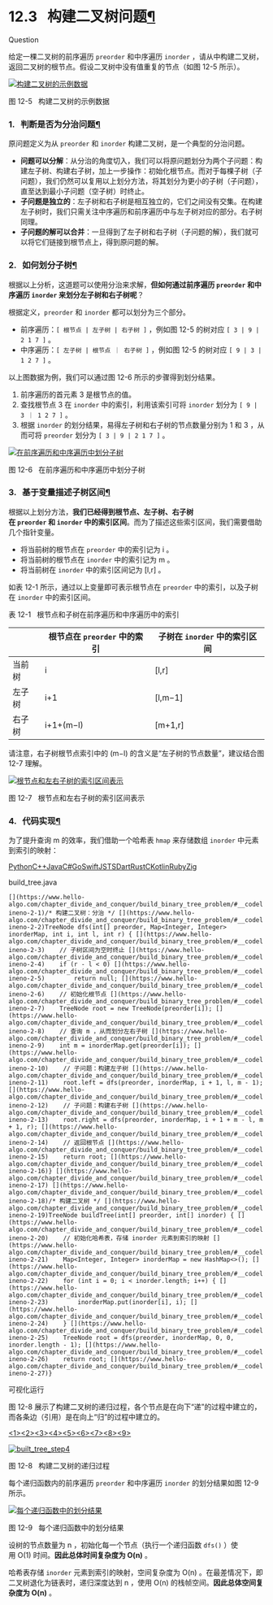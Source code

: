 # 12.3   构建二叉树问题[¶](https://www.hello-algo.com/chapter_divide_and_conquer/build_binary_tree_problem/#123 "Permanent link")

Question

给定一棵二叉树的前序遍历 `preorder` 和中序遍历 `inorder` ，请从中构建二叉树，返回二叉树的根节点。假设二叉树中没有值重复的节点（如图 12-5 所示）。

[![构建二叉树的示例数据](https://www.hello-algo.com/chapter_divide_and_conquer/build_binary_tree_problem.assets/build_tree_example.png)](https://www.hello-algo.com/chapter_divide_and_conquer/build_binary_tree_problem.assets/build_tree_example.png)

图 12-5   构建二叉树的示例数据

### 1.   判断是否为分治问题[¶](https://www.hello-algo.com/chapter_divide_and_conquer/build_binary_tree_problem/#1 "Permanent link")

原问题定义为从 `preorder` 和 `inorder` 构建二叉树，是一个典型的分治问题。

- **问题可以分解**：从分治的角度切入，我们可以将原问题划分为两个子问题：构建左子树、构建右子树，加上一步操作：初始化根节点。而对于每棵子树（子问题），我们仍然可以复用以上划分方法，将其划分为更小的子树（子问题），直至达到最小子问题（空子树）时终止。
- **子问题是独立的**：左子树和右子树是相互独立的，它们之间没有交集。在构建左子树时，我们只需关注中序遍历和前序遍历中与左子树对应的部分。右子树同理。
- **子问题的解可以合并**：一旦得到了左子树和右子树（子问题的解），我们就可以将它们链接到根节点上，得到原问题的解。

### 2.   如何划分子树[¶](https://www.hello-algo.com/chapter_divide_and_conquer/build_binary_tree_problem/#2 "Permanent link")

根据以上分析，这道题可以使用分治来求解，**但如何通过前序遍历 `preorder` 和中序遍历 `inorder` 来划分左子树和右子树呢**？

根据定义，`preorder` 和 `inorder` 都可以划分为三个部分。

- 前序遍历：`[ 根节点 | 左子树 | 右子树 ]` ，例如图 12-5 的树对应 `[ 3 | 9 | 2 1 7 ]` 。
- 中序遍历：`[ 左子树 | 根节点 ｜ 右子树 ]` ，例如图 12-5 的树对应 `[ 9 | 3 | 1 2 7 ]` 。

以上图数据为例，我们可以通过图 12-6 所示的步骤得到划分结果。

1. 前序遍历的首元素 3 是根节点的值。
2. 查找根节点 3 在 `inorder` 中的索引，利用该索引可将 `inorder` 划分为 `[ 9 | 3 ｜ 1 2 7 ]` 。
3. 根据 `inorder` 的划分结果，易得左子树和右子树的节点数量分别为 1 和 3 ，从而可将 `preorder` 划分为 `[ 3 | 9 | 2 1 7 ]` 。

[![在前序遍历和中序遍历中划分子树](https://www.hello-algo.com/chapter_divide_and_conquer/build_binary_tree_problem.assets/build_tree_preorder_inorder_division.png)](https://www.hello-algo.com/chapter_divide_and_conquer/build_binary_tree_problem.assets/build_tree_preorder_inorder_division.png)

图 12-6   在前序遍历和中序遍历中划分子树

### 3.   基于变量描述子树区间[¶](https://www.hello-algo.com/chapter_divide_and_conquer/build_binary_tree_problem/#3 "Permanent link")

根据以上划分方法，**我们已经得到根节点、左子树、右子树在 `preorder` 和 `inorder` 中的索引区间**。而为了描述这些索引区间，我们需要借助几个指针变量。

- 将当前树的根节点在 `preorder` 中的索引记为 i 。
- 将当前树的根节点在 `inorder` 中的索引记为 m 。
- 将当前树在 `inorder` 中的索引区间记为 [l,r] 。

如表 12-1 所示，通过以上变量即可表示根节点在 `preorder` 中的索引，以及子树在 `inorder` 中的索引区间。

表 12-1   根节点和子树在前序遍历和中序遍历中的索引

||根节点在 `preorder` 中的索引|子树在 `inorder` 中的索引区间|
|---|---|---|
|当前树|i|[l,r]|
|左子树|i+1|[l,m−1]|
|右子树|i+1+(m−l)|[m+1,r]|

请注意，右子树根节点索引中的 (m−l) 的含义是“左子树的节点数量”，建议结合图 12-7 理解。

[![根节点和左右子树的索引区间表示](https://www.hello-algo.com/chapter_divide_and_conquer/build_binary_tree_problem.assets/build_tree_division_pointers.png)](https://www.hello-algo.com/chapter_divide_and_conquer/build_binary_tree_problem.assets/build_tree_division_pointers.png)

图 12-7   根节点和左右子树的索引区间表示

### 4.   代码实现[¶](https://www.hello-algo.com/chapter_divide_and_conquer/build_binary_tree_problem/#4 "Permanent link")

为了提升查询 m 的效率，我们借助一个哈希表 `hmap` 来存储数组 `inorder` 中元素到索引的映射：

[Python](https://www.hello-algo.com/chapter_divide_and_conquer/build_binary_tree_problem/#__tabbed_1_1)[C++](https://www.hello-algo.com/chapter_divide_and_conquer/build_binary_tree_problem/#__tabbed_1_2)[Java](https://www.hello-algo.com/chapter_divide_and_conquer/build_binary_tree_problem/#__tabbed_1_3)[C#](https://www.hello-algo.com/chapter_divide_and_conquer/build_binary_tree_problem/#__tabbed_1_4)[Go](https://www.hello-algo.com/chapter_divide_and_conquer/build_binary_tree_problem/#__tabbed_1_5)[Swift](https://www.hello-algo.com/chapter_divide_and_conquer/build_binary_tree_problem/#__tabbed_1_6)[JS](https://www.hello-algo.com/chapter_divide_and_conquer/build_binary_tree_problem/#__tabbed_1_7)[TS](https://www.hello-algo.com/chapter_divide_and_conquer/build_binary_tree_problem/#__tabbed_1_8)[Dart](https://www.hello-algo.com/chapter_divide_and_conquer/build_binary_tree_problem/#__tabbed_1_9)[Rust](https://www.hello-algo.com/chapter_divide_and_conquer/build_binary_tree_problem/#__tabbed_1_10)[C](https://www.hello-algo.com/chapter_divide_and_conquer/build_binary_tree_problem/#__tabbed_1_11)[Kotlin](https://www.hello-algo.com/chapter_divide_and_conquer/build_binary_tree_problem/#__tabbed_1_12)[Ruby](https://www.hello-algo.com/chapter_divide_and_conquer/build_binary_tree_problem/#__tabbed_1_13)[Zig](https://www.hello-algo.com/chapter_divide_and_conquer/build_binary_tree_problem/#__tabbed_1_14)

build_tree.java

`[](https://www.hello-algo.com/chapter_divide_and_conquer/build_binary_tree_problem/#__codelineno-2-1)/* 构建二叉树：分治 */ [](https://www.hello-algo.com/chapter_divide_and_conquer/build_binary_tree_problem/#__codelineno-2-2)TreeNode dfs(int[] preorder, Map<Integer, Integer> inorderMap, int i, int l, int r) { [](https://www.hello-algo.com/chapter_divide_and_conquer/build_binary_tree_problem/#__codelineno-2-3)    // 子树区间为空时终止 [](https://www.hello-algo.com/chapter_divide_and_conquer/build_binary_tree_problem/#__codelineno-2-4)    if (r - l < 0) [](https://www.hello-algo.com/chapter_divide_and_conquer/build_binary_tree_problem/#__codelineno-2-5)        return null; [](https://www.hello-algo.com/chapter_divide_and_conquer/build_binary_tree_problem/#__codelineno-2-6)    // 初始化根节点 [](https://www.hello-algo.com/chapter_divide_and_conquer/build_binary_tree_problem/#__codelineno-2-7)    TreeNode root = new TreeNode(preorder[i]); [](https://www.hello-algo.com/chapter_divide_and_conquer/build_binary_tree_problem/#__codelineno-2-8)    // 查询 m ，从而划分左右子树 [](https://www.hello-algo.com/chapter_divide_and_conquer/build_binary_tree_problem/#__codelineno-2-9)    int m = inorderMap.get(preorder[i]); [](https://www.hello-algo.com/chapter_divide_and_conquer/build_binary_tree_problem/#__codelineno-2-10)    // 子问题：构建左子树 [](https://www.hello-algo.com/chapter_divide_and_conquer/build_binary_tree_problem/#__codelineno-2-11)    root.left = dfs(preorder, inorderMap, i + 1, l, m - 1); [](https://www.hello-algo.com/chapter_divide_and_conquer/build_binary_tree_problem/#__codelineno-2-12)    // 子问题：构建右子树 [](https://www.hello-algo.com/chapter_divide_and_conquer/build_binary_tree_problem/#__codelineno-2-13)    root.right = dfs(preorder, inorderMap, i + 1 + m - l, m + 1, r); [](https://www.hello-algo.com/chapter_divide_and_conquer/build_binary_tree_problem/#__codelineno-2-14)    // 返回根节点 [](https://www.hello-algo.com/chapter_divide_and_conquer/build_binary_tree_problem/#__codelineno-2-15)    return root; [](https://www.hello-algo.com/chapter_divide_and_conquer/build_binary_tree_problem/#__codelineno-2-16)} [](https://www.hello-algo.com/chapter_divide_and_conquer/build_binary_tree_problem/#__codelineno-2-17) [](https://www.hello-algo.com/chapter_divide_and_conquer/build_binary_tree_problem/#__codelineno-2-18)/* 构建二叉树 */ [](https://www.hello-algo.com/chapter_divide_and_conquer/build_binary_tree_problem/#__codelineno-2-19)TreeNode buildTree(int[] preorder, int[] inorder) { [](https://www.hello-algo.com/chapter_divide_and_conquer/build_binary_tree_problem/#__codelineno-2-20)    // 初始化哈希表，存储 inorder 元素到索引的映射 [](https://www.hello-algo.com/chapter_divide_and_conquer/build_binary_tree_problem/#__codelineno-2-21)    Map<Integer, Integer> inorderMap = new HashMap<>(); [](https://www.hello-algo.com/chapter_divide_and_conquer/build_binary_tree_problem/#__codelineno-2-22)    for (int i = 0; i < inorder.length; i++) { [](https://www.hello-algo.com/chapter_divide_and_conquer/build_binary_tree_problem/#__codelineno-2-23)        inorderMap.put(inorder[i], i); [](https://www.hello-algo.com/chapter_divide_and_conquer/build_binary_tree_problem/#__codelineno-2-24)    } [](https://www.hello-algo.com/chapter_divide_and_conquer/build_binary_tree_problem/#__codelineno-2-25)    TreeNode root = dfs(preorder, inorderMap, 0, 0, inorder.length - 1); [](https://www.hello-algo.com/chapter_divide_and_conquer/build_binary_tree_problem/#__codelineno-2-26)    return root; [](https://www.hello-algo.com/chapter_divide_and_conquer/build_binary_tree_problem/#__codelineno-2-27)}`

可视化运行

[](https://pythontutor.com/iframe-embed.html#code=class%20TreeNode%3A%0A%20%20%20%20%22%22%22%E4%BA%8C%E5%8F%89%E6%A0%91%E8%8A%82%E7%82%B9%E7%B1%BB%22%22%22%0A%20%20%20%20def%20__init__%28self,%20val%3A%20int%20%3D%200%29%3A%0A%20%20%20%20%20%20%20%20self.val%3A%20int%20%3D%20val%20%20%23%20%E8%8A%82%E7%82%B9%E5%80%BC%0A%20%20%20%20%20%20%20%20self.left%3A%20TreeNode%20%7C%20None%20%3D%20None%20%20%23%20%E5%B7%A6%E5%AD%90%E8%8A%82%E7%82%B9%E5%BC%95%E7%94%A8%0A%20%20%20%20%20%20%20%20self.right%3A%20TreeNode%20%7C%20None%20%3D%20None%20%20%23%20%E5%8F%B3%E5%AD%90%E8%8A%82%E7%82%B9%E5%BC%95%E7%94%A8%0A%0Adef%20dfs%28%0A%20%20%20%20preorder%3A%20list%5Bint%5D,%0A%20%20%20%20inorder_map%3A%20dict%5Bint,%20int%5D,%0A%20%20%20%20i%3A%20int,%0A%20%20%20%20l%3A%20int,%0A%20%20%20%20r%3A%20int,%0A%29%20-%3E%20TreeNode%20%7C%20None%3A%0A%20%20%20%20%22%22%22%E6%9E%84%E5%BB%BA%E4%BA%8C%E5%8F%89%E6%A0%91%EF%BC%9A%E5%88%86%E6%B2%BB%22%22%22%0A%20%20%20%20%23%20%E5%AD%90%E6%A0%91%E5%8C%BA%E9%97%B4%E4%B8%BA%E7%A9%BA%E6%97%B6%E7%BB%88%E6%AD%A2%0A%20%20%20%20if%20r%20-%20l%20%3C%200%3A%0A%20%20%20%20%20%20%20%20return%20None%0A%20%20%20%20%23%20%E5%88%9D%E5%A7%8B%E5%8C%96%E6%A0%B9%E8%8A%82%E7%82%B9%0A%20%20%20%20root%20%3D%20TreeNode%28preorder%5Bi%5D%29%0A%20%20%20%20%23%20%E6%9F%A5%E8%AF%A2%20m%20%EF%BC%8C%E4%BB%8E%E8%80%8C%E5%88%92%E5%88%86%E5%B7%A6%E5%8F%B3%E5%AD%90%E6%A0%91%0A%20%20%20%20m%20%3D%20inorder_map%5Bpreorder%5Bi%5D%5D%0A%20%20%20%20%23%20%E5%AD%90%E9%97%AE%E9%A2%98%EF%BC%9A%E6%9E%84%E5%BB%BA%E5%B7%A6%E5%AD%90%E6%A0%91%0A%20%20%20%20root.left%20%3D%20dfs%28preorder,%20inorder_map,%20i%20%2B%201,%20l,%20m%20-%201%29%0A%20%20%20%20%23%20%E5%AD%90%E9%97%AE%E9%A2%98%EF%BC%9A%E6%9E%84%E5%BB%BA%E5%8F%B3%E5%AD%90%E6%A0%91%0A%20%20%20%20root.right%20%3D%20dfs%28preorder,%20inorder_map,%20i%20%2B%201%20%2B%20m%20-%20l,%20m%20%2B%201,%20r%29%0A%20%20%20%20%23%20%E8%BF%94%E5%9B%9E%E6%A0%B9%E8%8A%82%E7%82%B9%0A%20%20%20%20return%20root%0A%0A%0Adef%20build_tree%28preorder%3A%20list%5Bint%5D,%20inorder%3A%20list%5Bint%5D%29%20-%3E%20TreeNode%20%7C%20None%3A%0A%20%20%20%20%22%22%22%E6%9E%84%E5%BB%BA%E4%BA%8C%E5%8F%89%E6%A0%91%22%22%22%0A%20%20%20%20%23%20%E5%88%9D%E5%A7%8B%E5%8C%96%E5%93%88%E5%B8%8C%E8%A1%A8%EF%BC%8C%E5%AD%98%E5%82%A8%20inorder%20%E5%85%83%E7%B4%A0%E5%88%B0%E7%B4%A2%E5%BC%95%E7%9A%84%E6%98%A0%E5%B0%84%0A%20%20%20%20inorder_map%20%3D%20%7Bval%3A%20i%20for%20i,%20val%20in%20enumerate%28inorder%29%7D%0A%20%20%20%20root%20%3D%20dfs%28preorder,%20inorder_map,%200,%200,%20len%28inorder%29%20-%201%29%0A%20%20%20%20return%20root%0A%0A%0A%22%22%22Driver%20Code%22%22%22%0Aif%20__name__%20%3D%3D%20%22__main__%22%3A%0A%20%20%20%20preorder%20%3D%20%5B3,%209,%202,%201,%207%5D%0A%20%20%20%20inorder%20%3D%20%5B9,%203,%201,%202,%207%5D%0A%20%20%20%20print%28f%22%E5%89%8D%E5%BA%8F%E9%81%8D%E5%8E%86%20%3D%20%7Bpreorder%7D%22%29%0A%20%20%20%20print%28f%22%E4%B8%AD%E5%BA%8F%E9%81%8D%E5%8E%86%20%3D%20%7Binorder%7D%22%29%0A%20%20%20%20root%20%3D%20build_tree%28preorder,%20inorder%29&codeDivHeight=800&codeDivWidth=600&cumulative=false&curInstr=21&heapPrimitives=nevernest&origin=opt-frontend.js&py=311&rawInputLstJSON=%5B%5D&textReferences=false)

图 12-8 展示了构建二叉树的递归过程，各个节点是在向下“递”的过程中建立的，而各条边（引用）是在向上“归”的过程中建立的。

[<1>](https://www.hello-algo.com/chapter_divide_and_conquer/build_binary_tree_problem/#__tabbed_2_1)[<2>](https://www.hello-algo.com/chapter_divide_and_conquer/build_binary_tree_problem/#__tabbed_2_2)[<3>](https://www.hello-algo.com/chapter_divide_and_conquer/build_binary_tree_problem/#__tabbed_2_3)[<4>](https://www.hello-algo.com/chapter_divide_and_conquer/build_binary_tree_problem/#__tabbed_2_4)[<5>](https://www.hello-algo.com/chapter_divide_and_conquer/build_binary_tree_problem/#__tabbed_2_5)[<6>](https://www.hello-algo.com/chapter_divide_and_conquer/build_binary_tree_problem/#__tabbed_2_6)[<7>](https://www.hello-algo.com/chapter_divide_and_conquer/build_binary_tree_problem/#__tabbed_2_7)[<8>](https://www.hello-algo.com/chapter_divide_and_conquer/build_binary_tree_problem/#__tabbed_2_8)[<9>](https://www.hello-algo.com/chapter_divide_and_conquer/build_binary_tree_problem/#__tabbed_2_9)

[![built_tree_step4](https://www.hello-algo.com/chapter_divide_and_conquer/build_binary_tree_problem.assets/built_tree_step4.png)](https://www.hello-algo.com/chapter_divide_and_conquer/build_binary_tree_problem.assets/built_tree_step4.png)

图 12-8   构建二叉树的递归过程

每个递归函数内的前序遍历 `preorder` 和中序遍历 `inorder` 的划分结果如图 12-9 所示。

[![每个递归函数中的划分结果](https://www.hello-algo.com/chapter_divide_and_conquer/build_binary_tree_problem.assets/built_tree_overall.png)](https://www.hello-algo.com/chapter_divide_and_conquer/build_binary_tree_problem.assets/built_tree_overall.png)

图 12-9   每个递归函数中的划分结果

设树的节点数量为 n ，初始化每一个节点（执行一个递归函数 `dfs()` ）使用 O(1) 时间。**因此总体时间复杂度为 O(n)** 。

哈希表存储 `inorder` 元素到索引的映射，空间复杂度为 O(n) 。在最差情况下，即二叉树退化为链表时，递归深度达到 n ，使用 O(n) 的栈帧空间。**因此总体空间复杂度为 O(n)** 。